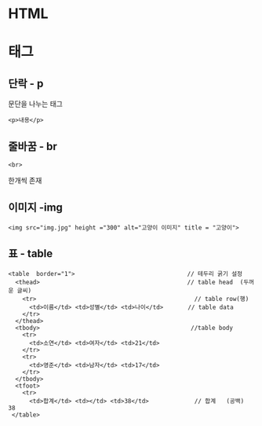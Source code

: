 # HTML

# 태그

## 단락 - p
문단을 나누는 태그

    <p>내용</p>             
    
## 줄바꿈 - br

    <br>

한개씩 존재

## 이미지 -img

    <img src="img.jpg" height ="300" alt="고양이 이미지" title = "고양이">

## 표 - table

    <table  border="1">                                // 테두리 굵기 설정
      <thead>                                          // table head  (두꺼운 글씨)
        <tr>                                             // table row(행)
          <td>이름</td> <td>성별</td> <td>나이</td>       // table data
        </tr>
      </thead>
      <tbody>                                           //table body
        <tr>   
          <td>소연</td> <td>여자</td> <td>21</td>
        </tr>
        <tr>
          <td>영준</td> <td>남자</td> <td>17</td>
        </tr>
      </tbody>
      <tfoot>
        <tr>
          <td>합계</td> <td></td> <td>38</td>             // 합계   (공백)    38
     </table>
